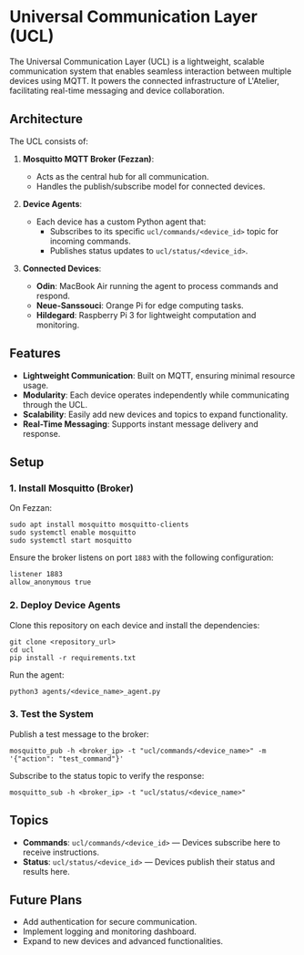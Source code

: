 # Universal Communication Layer (UCL)

The Universal Communication Layer (UCL) is a lightweight, scalable communication system that enables seamless interaction between multiple devices using MQTT. It powers the connected infrastructure of L'Atelier, facilitating real-time messaging and device collaboration.

## Architecture
The UCL consists of:
1. **Mosquitto MQTT Broker (Fezzan)**:
   - Acts as the central hub for all communication.
   - Handles the publish/subscribe model for connected devices.

2. **Device Agents**:
   - Each device has a custom Python agent that:
     - Subscribes to its specific `ucl/commands/<device_id>` topic for incoming commands.
     - Publishes status updates to `ucl/status/<device_id>`.

3. **Connected Devices**:
   - **Odin**: MacBook Air running the agent to process commands and respond.
   - **Neue-Sanssouci**: Orange Pi for edge computing tasks.
   - **Hildegard**: Raspberry Pi 3 for lightweight computation and monitoring.

## Features
- **Lightweight Communication**: Built on MQTT, ensuring minimal resource usage.
- **Modularity**: Each device operates independently while communicating through the UCL.
- **Scalability**: Easily add new devices and topics to expand functionality.
- **Real-Time Messaging**: Supports instant message delivery and response.

## Setup
### 1. Install Mosquitto (Broker)
On Fezzan:
```
sudo apt install mosquitto mosquitto-clients
sudo systemctl enable mosquitto
sudo systemctl start mosquitto
```

Ensure the broker listens on port `1883` with the following configuration:
```
listener 1883
allow_anonymous true
```

### 2. Deploy Device Agents
Clone this repository on each device and install the dependencies:
```
git clone <repository_url>
cd ucl
pip install -r requirements.txt
```

Run the agent:
```
python3 agents/<device_name>_agent.py
```

### 3. Test the System
Publish a test message to the broker:
```
mosquitto_pub -h <broker_ip> -t "ucl/commands/<device_name>" -m '{"action": "test_command"}'
```

Subscribe to the status topic to verify the response:
```
mosquitto_sub -h <broker_ip> -t "ucl/status/<device_name>"
```

## Topics
- **Commands**: `ucl/commands/<device_id>` — Devices subscribe here to receive instructions.
- **Status**: `ucl/status/<device_id>` — Devices publish their status and results here.

## Future Plans
- Add authentication for secure communication.
- Implement logging and monitoring dashboard.
- Expand to new devices and advanced functionalities.
